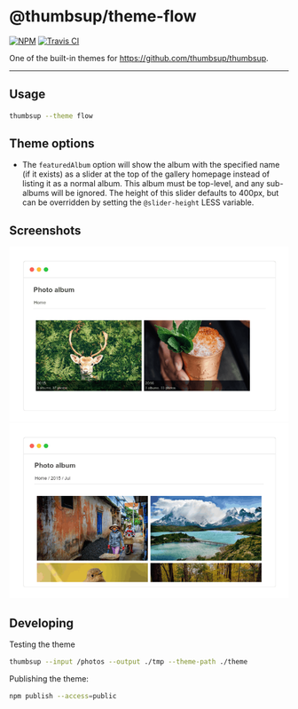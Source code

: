 # @thumbsup/theme-flow

[![NPM](https://img.shields.io/npm/v/@thumbsup/theme-flow.svg?style=flat)](https://www.npmjs.com/package/@thumbsup/theme-flow)
[![Travis CI](https://travis-ci.org/thumbsup/theme-flow.svg?branch=master)](https://travis-ci.org/thumbsup/theme-flow)

One of the built-in themes for https://github.com/thumbsup/thumbsup.

---

## Usage

```bash
thumbsup --theme flow
```

## Theme options

- The `featuredAlbum` option will show the album with the specified name (if it exists)
as a slider at the top of the gallery homepage instead of listing it as a normal album.
This album must be top-level, and any sub-albums will be ignored.
The height of this slider defaults to 400px, but can be overridden
by setting the `@slider-height` LESS variable.

## Screenshots

![albums](docs/albums.png)
![media](docs/media.png)

## Developing

Testing the theme

```bash
thumbsup --input /photos --output ./tmp --theme-path ./theme
```

Publishing the theme:

```bash
npm publish --access=public
```
